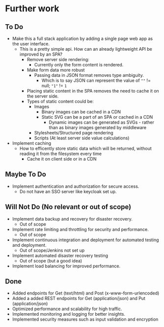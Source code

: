 # Further work

## To Do

- Make this a full stack application by adding a single page web app as the user interface.
  - This is a pretty simple api. How can an already lightweight API be improved by an SPA?
    - Remove server side rendering:
      - Currently only the form content is rendered.
    - Make form data more robust
      - Passing data in JSON format removes type ambiguity.
        - Which is to say JSON can represent the value of `""` != null; `"1"` != `1`
    - Placing static content in the SPA removes the need to cache it on the server side.
    - Types of static content could be:
      - Images
        - Binary images can be cached in a CDN
        - Static SVG can be a part of an SPA or cached in a CDN
          - Dynamic images can be generated as SVGs - rather than as binary images generated by middleware
      - Stylesheets/Structured page rendering
      - Scripts (At least server side value calculations)
- Implement caching
  - How to efficently store static data which will be returned, without reading it from the filesystem every time
    - Cache it on client side or in a CDN

## Maybe To Do

- Implement authentication and authorization for secure access.
  - Do not have an SSO server like keycloak set up.

## Will Not Do (No relevant or out of scope)

- Implement data backup and recovery for disaster recovery.
  - Out of scope
- Implement rate limiting and throttling for security and performance.
  - Out of scope
- Implement continuous integration and deployment for automated testing and deployment.
  - Out of scope/Jenkins not set up
- Implement automated disaster recovery testing
  - Out of scope (but a good idea)
- Implement load balancing for improved performance.

## Done

- Added endpoints for Get (text/html) and Post (x-www-form-urlencoded)
- Added a added REST endpoints for Get (application/json) and Put (application/json)
- Optimized performance and scalability for high traffic.
- Implemented monitoring and logging for better insights.
- Implemented security measures such as input validation and encryption
